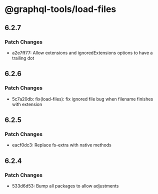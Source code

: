 # @graphql-tools/load-files

## 6.2.7

### Patch Changes

- a2e7ff77: Allow extensions and ignoredExtensions options to have a trailing dot

## 6.2.6

### Patch Changes

- 5c7a20db: fix(load-files): fix ignored file bug when filename finishes with extension

## 6.2.5

### Patch Changes

- eacf0dc3: Replace fs-extra with native methods

## 6.2.4

### Patch Changes

- 533d6d53: Bump all packages to allow adjustments
